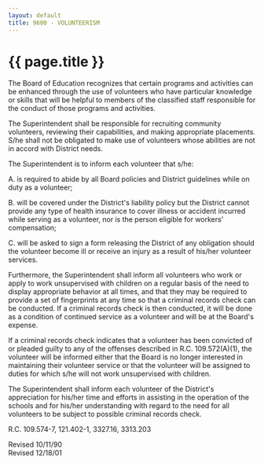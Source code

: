 ```yaml
---
layout: default
title: 9600 - VOLUNTEERISM
---
```


{{ page.title }}
================

The Board of Education recognizes that certain programs and activities
can be enhanced through the use of volunteers who have particular
knowledge or skills that will be helpful to members of the classified
staff responsible for the conduct of those programs and activities.

The Superintendent shall be responsible for recruiting community
volunteers, reviewing their capabilities, and making appropriate
placements. S/he shall not be obligated to make use of volunteers whose
abilities are not in accord with District needs.

The Superintendent is to inform each volunteer that s/he:

A. is required to abide by all Board policies and District guidelines
while on duty as a volunteer;

B. will be covered under the District's liability policy but the
District cannot provide any type of health insurance to cover illness or
accident incurred while serving as a volunteer, nor is the person
eligible for workers' compensation;

C. will be asked to sign a form releasing the District of any obligation
should the volunteer become ill or receive an injury as a result of
his/her volunteer services.

Furthermore, the Superintendent shall inform all volunteers who work or
apply to work unsupervised with children on a regular basis of the need
to display appropriate behavior at all times, and that they may be
required to provide a set of fingerprints at any time so that a criminal
records check can be conducted. If a criminal records check is then
conducted, it will be done as a condition of continued service as a
volunteer and will be at the Board's expense.

If a criminal records check indicates that a volunteer has been
convicted of or pleaded guilty to any of the offenses described in R.C.
109.572(A)(1), the volunteer will be informed either that the Board is
no longer interested in maintaining their volunteer service or that the
volunteer will be assigned to duties for which s/he will not work
unsupervised with children.

The Superintendent shall inform each volunteer of the District's
appreciation for his/her time and efforts in assisting in the operation
of the schools and for his/her understanding with regard to the need for
all volunteers to be subject to possible criminal records check.

R.C. 109.574-7, 121.402-1, 3327.16, 3313.203

Revised 10/11/90\
 Revised 12/18/01
